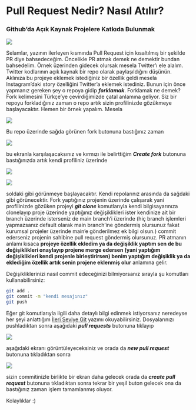 Pull Request Nedir? Nasıl Atılır?
=================================

### Github’da Açık Kaynak Projelere Katkıda Bulunmak

![](https://cdn-images-1.medium.com/max/800/0*Mel16U1DJJmlqm6H)

Selamlar, yazının ilerleyen kısmında Pull Request için kısaltılmış bir şekilde PR diye bahsedeceğim. Öncelikle PR atmak demek ne demektir bundan bahsedelim. Örnek üzerinden gidecek olursak mesela Twitter’ı ele alalım. Twitter kodlarının açık kaynak bir repo olarak paylaşıldığını düşünün. Aklınıza bu projeye eklemek istediğiniz bir özellik geldi mesela Instagram’daki story özelliğini Twitter’a eklemek istediniz. Bunun için önce yapmanız gereken şey o repoya gidip **_forklamak_**. Forklamak ne demek?   
Fork kelimesini Türkçe’ye çevirdiğimizde çatal anlamına geliyor. Siz bir repoyu forkladığınız zaman o repo artık sizin profilinizde gözükmeye başlayacaktır. Hemen bir örnek yapalım. Mesela

![](https://cdn-images-1.medium.com/max/800/1*pHjckYVr-ZF02MR8HTbc-Q.png)

Bu repo üzerinde sağda görünen fork butonuna bastığınız zaman

![](https://cdn-images-1.medium.com/max/800/1*0duBgogJUA8hC0ZFI70T_w.png)

bu ekranla karşılaşacaksınız ve kırmızı ile belirttiğim **_Create fork_** butonuna bastığınızda artık kendi profiliniz üzerinde

![](https://cdn-images-1.medium.com/max/800/1*BV9CJA4Hr_A78i50zazBUA.png)

![](https://cdn-images-1.medium.com/max/600/1*Q4jQv8B0x79JfDr4Vhpzag.png)

soldaki gibi görünmeye başlayacaktır. Kendi repolarınız arasında da sağdaki gibi görünecektir. Fork yaptığınız projenin üzerinde çalışarak yani profilinizde gözüken projeyi **_git clone_** komutlarıyla kendi bilgisayarınıza clonelayıp proje üzerinde yaptığınız değişiklikleri ister kendinize ait bir branch üzerinde isterseniz de main branch’i üzerinde (hiç branch işlemleri yapmazsanız default olarak main branch’ine göndermiş olursunuz fakat kurumsal projeler üzerinde main’e gönderilmez ek bilgi olsun.) commit ederseniz projenin sahibine pull request göndermiş olursunuz. PR atmanın anlamı kısaca **projeye özellik ekledim ya da değişiklik yaptım sen de bu değişiklikleri onaylayıp projene merge edersen (yani yaptığım değişiklikleri kendi projenle birleştirirsen) benim yaptığım değişiklik ya da eklediğim özellik artık senin projene eklenmiş olur** anlamına gelir.

Değişikliklerinizi nasıl commit edeceğinizi bilmiyorsanız sırayla şu komutları kullanabilirsiniz:

```bash
git add .
git commit -m "kendi mesajınız"
git push
```

Eğer git komutlarıyla ilgili daha detaylı bilgi edinmek istiyorsanız neredeyse her şeyi anlattığım [İleri Seviye Git](https://b-tekinli.github.io/yazi-dunyasi/#/post/24) yazımı okuyabilirsiniz. Dosyalarınızı pushladıktan sonra aşağıdaki **_pull requests_** butonuna tıklayıp

![](https://cdn-images-1.medium.com/max/800/1*aJ-sZSegyi6yck6UQL1gjg.png)

aşağıdaki ekranı görüntüleyeceksiniz ve orada da **_new pull request_** butonuna tıkladıktan sonra

![](https://cdn-images-1.medium.com/max/800/1*WY6AUqi1rIjY50tO4QZDgA.png)

sizin commitinizle birlikte bir ekran daha gelecek orada da **_create pull request_** butonuna tıkladıktan sonra tekrar bir yeşil buton gelecek ona da bastığınız zaman işlem tamamlanmış oluyor.

Kolaylıklar :)
